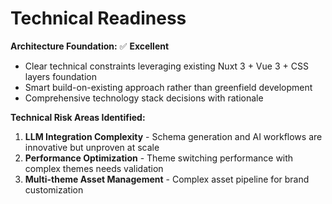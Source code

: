 # Technical Readiness

**Architecture Foundation:** ✅ **Excellent**
- Clear technical constraints leveraging existing Nuxt 3 + Vue 3 + CSS layers foundation
- Smart build-on-existing approach rather than greenfield development
- Comprehensive technology stack decisions with rationale

**Technical Risk Areas Identified:**
1. **LLM Integration Complexity** - Schema generation and AI workflows are innovative but unproven at scale
2. **Performance Optimization** - Theme switching performance with complex themes needs validation
3. **Multi-theme Asset Management** - Complex asset pipeline for brand customization
